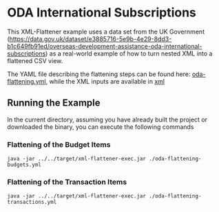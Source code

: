 # ODA International Subscriptions

This XML-Flattener example uses a data set from the UK Government (https://data.gov.uk/dataset/e3885716-5e9b-4e29-8dd3-b1c649fb91ed/overseas-development-assistance-oda-international-subscriptions) as a real-world example of how to turn nested XML into a flattened CSV view.

The YAML file describing the flattening steps can be found here:  [oda-flattening.yml](oda-flattening.yml), while the XML inputs are available in [xml](xml)
 
## Running the Example

In the current directory, assuming you have already built the project or downloaded the binary, you can execute the following commands  

### Flattening of the Budget Items
```
java -jar ../../target/xml-flattener-exec.jar ./oda-flattening-budgets.yml
```

### Flattening of the Transaction Items
```
java -jar ../../target/xml-flattener-exec.jar ./oda-flattening-transactions.yml
```

